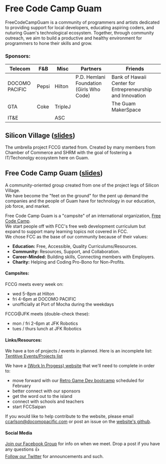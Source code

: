 # Free Code Camp Guam

FreeCodeCampGuam is a community of programmers and artists dedicated to providing support for local developers, educating aspiring coders, and nuturing Guam's technological ecosystem. Together, through community outreach, we aim to build a productive and healthy environment for programmers to hone their skills and grow.

### Sponsors:
 

| Telecom        | F&B              | Misc    | Partners | Friends |
|----------------|------------------|---------|-------------------------------------------|---|
| DOCOMO PACIFIC | Pepsi            | Hilton  | P.D. Hemlani Foundation (Girls Who Code) | Bank of Hawaii Center for Entrepreneurship and Innovation |
| GTA            | Coke             | TripleJ |   |  The Guam MakerSpace |
| IT&E           |                  | ASC     |   |   |


## Silicon Village ([slides](https://drive.google.com/open?id=1wBRl_wZwFHr988mdtQBvDazmCAoW6ZJ7GWAFjArkFuc))  
The umbrella project FCCG started from.
Created by many members from Chamber of Commerce and SHRM with the goal of fostering a IT/Techonolgy ecosystem here on Guam.  
## Free Code Camp Guam ([slides](https://drive.google.com/open?id=1ScIE1XqmlmvRxvtb28NOoL-vtaLLKqfIfr1r_bph_iM))  
A community-oriented group created from one of the project legs of Silicon Village.  
We have become the "feet on the ground" for the pent up demand the companies and the people of Guam have for technology in our education, job force, and market.  

Free Code Camp Guam is a "campsite" of an international organization, [Free Code Camp](https://www.freecodecamp.com/).  
We start people off with FCC's free web development curriculum but expand to support many learning topics not covered in FCC.  
We chose FCC as the base of our community because of their values:

* **Education:** Free, Accessible, Quality Curriculums/Resources.  
* **Community:** Resources, Support, and Collaboration.  
* **Career-Minded:** Building skills, Connecting members with Employers.  
* **Charity:** Helping and Coding Pro-Bono for Non-Profits.  

#### Campsites:

FCCG meets every week on:

* wed 5-8pm at Hilton
* fri 4-6pm at DOCOMO PACIFIC  
* unofficially at Port of Mocha during the weekdays

FCCG@JFK meets (double-check these):  

* mon / fri 2-6pm at JFK Robotics
* tues / thurs lunch at JFK Robotics


#### Links/Resources:

We have a ton of projects / events in planned. Here is an incomplete list: [Tentitive Events/Projects list](https://drive.google.com/open?id=1StzKbmley0WBTotUPBJ3tG8FBOS_bKnuO2Zo0eIAOWI)  

We have a [(Work In Progess) website](https://freecodecampguam.github.io/) that we'll need to complete in order to:

* move forward with our [Retro Game Dev bootcamp](bootcamp.md) scheduled for February
* better connect with our sponsors  
* get the word out to the island
* connect with schools and teachers
* start FCCSaipan

If you would like to help contribute to the website, please email [ccarlson@docomopacific.com](mailto:ccarlson@docomopacific.com) or post an issue on the [website's github](https://github.com/FreeCodeCampGuam/freecodecampguam.github.io/issues/new).

#### Social Media  
[Join our Facebook Group](https://www.facebook.com/groups/free.code.camp.guam) for info on when we meet. Drop a post if you have any questions 👍  
[Follow our Twitter](https://twitter.com/FCCGuam) for announcements and such.  
